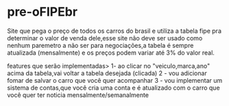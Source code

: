 # pre-oFIPEbr
Site que pega o preço de todos os carros do brasil e utiliza a tabela fipe pra determinar o valor de venda dele,esse site não deve ser usado como nenhum paremetro a não ser para negociações,a tabela é sempre atualizada (mensalmente) e os preços podem variar até 3% do valor real.


features que serão implementadas>
1- ao clicar no "veiculo,marca,ano" acima da tabela,vai voltar a tabela desejada (clicada)
2 - vou adicionar fomar de salvar o carro que você quer acompanhar
3 - vou implementar um sistema de contas,que você cria uma conta e é atualizado com o carro que você quer ter noticia mensalmente/semanalmente 
